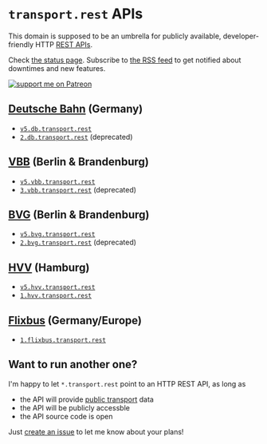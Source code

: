 # `transport.rest` APIs

This domain is supposed to be an umbrella for publicly available, developer-friendly HTTP [REST APIs](https://en.wikipedia.org/wiki/Representational_state_transfer).

Check [the status page](https://status.transport.rest). Subscribe to [the RSS feed](feed.xml) to get notified about downtimes and new features.

[![support me on Patreon](https://img.shields.io/badge/support%20me-on%20patreon-fa7664.svg)](https://patreon.com/derhuerst)

## [Deutsche Bahn](https://en.wikipedia.org/wiki/Deutsche_Bahn) (Germany)

- [`v5.db.transport.rest`](https://v5.db.transport.rest/)
- [`2.db.transport.rest`](https://github.com/derhuerst/db-rest/blob/2/docs/index.md) (deprecated)

## [VBB](https://en.wikipedia.org/wiki/Verkehrsverbund_Berlin-Brandenburg) (Berlin & Brandenburg)

- [`v5.vbb.transport.rest`](https://v5.vbb.transport.rest/)
- [`3.vbb.transport.rest`](https://3.vbb.transport.rest/) (deprecated)

## [BVG](https://en.wikipedia.org/wiki/Berliner_Verkehrsbetriebe) (Berlin & Brandenburg)

- [`v5.bvg.transport.rest`](https://v5.bvg.transport.rest/)
- [`2.bvg.transport.rest`](https://2.bvg.transport.rest/) (deprecated)

## [HVV](https://en.wikipedia.org/wiki/Hamburger_Verkehrsverbund) (Hamburg)

- [`v5.hvv.transport.rest`](https://v5.hvv.transport.rest/)
- [`1.hvv.transport.rest`](https://1.hvv.transport.rest/)

## [Flixbus](https://en.wikipedia.org/wiki/Flixbus) (Germany/Europe)

- [`1.flixbus.transport.rest`](https://github.com/juliuste/meinfernbus-rest/blob/v1/readme.md)

## Want to run another one?

I'm happy to let `*.transport.rest` point to an HTTP REST API, as long as

- the API will provide [public transport](https://en.wikipedia.org/wiki/Public_transport) data
- the API will be publicly accessble
- the API source code is open

Just [create an issue](https://github.com/derhuerst/transport.rest/issues/new) to let me know about your plans!
